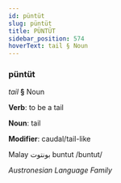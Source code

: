 ```yaml
---
id: püntüt
slug: püntüt
title: PÜNTÜT
sidebar_position: 574
hoverText: tail § Noun
---
```


### püntüt

*tail* **§** Noun

**Verb**: to be a tail

**Noun**: tail

**Modifier**: caudal/tail-like

Malay بونتوت buntut /buntut/

*Austronesian Language Family*